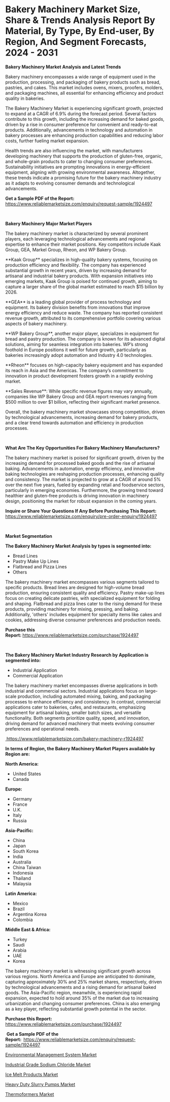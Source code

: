 <p><h1>Bakery Machinery Market Size, Share & Trends Analysis Report By Material, By Type, By End-user, By Region, And Segment Forecasts, 2024 - 2031</h1></p><p><strong>Bakery Machinery Market Analysis and Latest Trends</strong></p>
<p><p>Bakery machinery encompasses a wide range of equipment used in the production, processing, and packaging of bakery products such as bread, pastries, and cakes. This market includes ovens, mixers, proofers, molders, and packaging machines, all essential for enhancing efficiency and product quality in bakeries. </p><p>The Bakery Machinery Market is experiencing significant growth, projected to expand at a CAGR of 6.9% during the forecast period. Several factors contribute to this growth, including the increasing demand for baked goods, driven by a rise in consumer preference for convenient and ready-to-eat products. Additionally, advancements in technology and automation in bakery processes are enhancing production capabilities and reducing labor costs, further fueling market expansion. </p><p>Health trends are also influencing the market, with manufacturers developing machinery that supports the production of gluten-free, organic, and whole-grain products to cater to changing consumer preferences. Sustainability initiatives are prompting innovations in energy-efficient equipment, aligning with growing environmental awareness. Altogether, these trends indicate a promising future for the bakery machinery industry as it adapts to evolving consumer demands and technological advancements.</p></p>
<p><strong>Get a Sample PDF of the Report:&nbsp;</strong> <a href="https://www.reliablemarketsize.com/enquiry/request-sample/1924497?utm_campaign=1506&utm_medium=2&utm_source=Github&utm_content=ia&utm_term=24102024&utm_id=bakery-machinery">https://www.reliablemarketsize.com/enquiry/request-sample/1924497</a></p>
<p>&nbsp;</p>
<p><strong>Bakery Machinery Major Market Players</strong></p>
<p><p>The bakery machinery market is characterized by several prominent players, each leveraging technological advancements and regional expertise to enhance their market positions. Key competitors include Kaak Group, GEA, Markel Group, Rheon, and WP Bakery Group.</p><p>**Kaak Group** specializes in high-quality bakery systems, focusing on production efficiency and flexibility. The company has experienced substantial growth in recent years, driven by increasing demand for artisanal and industrial bakery products. With expansion initiatives into emerging markets, Kaak Group is poised for continued growth, aiming to capture a larger share of the global market estimated to reach $15 billion by 2026.</p><p>**GEA** is a leading global provider of process technology and equipment. Its bakery division benefits from innovations that improve energy efficiency and reduce waste. The company has reported consistent revenue growth, attributed to its comprehensive portfolio covering various aspects of bakery machinery.</p><p>**WP Bakery Group**, another major player, specializes in equipment for bread and pastry production. The company is known for its advanced digital solutions, aiming for seamless integration into bakeries. WP’s strong foothold in Europe positions it well for future growth, particularly as bakeries increasingly adopt automation and Industry 4.0 technologies.</p><p>**Rheon** focuses on high-capacity bakery equipment and has expanded its reach in Asia and the Americas. The company’s commitment to innovation in product development fosters growth in a rapidly evolving market.</p><p>**Sales Revenue**: While specific revenue figures may vary annually, companies like WP Bakery Group and GEA report revenues ranging from $500 million to over $1 billion, reflecting their significant market presence.</p><p>Overall, the bakery machinery market showcases strong competition, driven by technological advancements, increasing demand for bakery products, and a clear trend towards automation and efficiency in production processes.</p></p>
<p>&nbsp;</p>
<p><strong>What Are The Key Opportunities For Bakery Machinery Manufacturers?</strong></p>
<p><p>The bakery machinery market is poised for significant growth, driven by the increasing demand for processed baked goods and the rise of artisanal baking. Advancements in automation, energy efficiency, and innovative baking technologies are reshaping production processes, enhancing quality and consistency. The market is projected to grow at a CAGR of around 5% over the next five years, fueled by expanding retail and foodservice sectors, particularly in emerging economies. Furthermore, the growing trend toward healthier and gluten-free products is driving innovation in machinery design, positioning the market for robust expansion in the coming years.</p></p>
<p><strong>Inquire or Share Your Questions If Any Before Purchasing This Report:</strong> <a href="https://www.reliablemarketsize.com/enquiry/pre-order-enquiry/1924497?utm_campaign=1506&utm_medium=2&utm_source=Github&utm_content=ia&utm_term=24102024&utm_id=bakery-machinery">https://www.reliablemarketsize.com/enquiry/pre-order-enquiry/1924497</a></p>
<p>&nbsp;</p>
<p><strong>Market Segmentation</strong></p>
<p><strong>The Bakery Machinery Market Analysis by types is segmented into:</strong></p>
<p><ul><li>Bread Lines</li><li>Pastry Make Up Lines</li><li>Flatbread and Pizza Lines</li><li>Others</li></ul></p>
<p><p>The bakery machinery market encompasses various segments tailored to specific products. Bread lines are designed for high-volume bread production, ensuring consistent quality and efficiency. Pastry make-up lines focus on creating delicate pastries, with specialized equipment for folding and shaping. Flatbread and pizza lines cater to the rising demand for these products, providing machinery for mixing, pressing, and baking. Additionally, 'others' includes equipment for specialty items like cakes and cookies, addressing diverse consumer preferences and production needs.</p></p>
<p><strong>Purchase this Report:&nbsp;</strong><a href="https://www.reliablemarketsize.com/purchase/1924497?utm_campaign=1506&utm_medium=2&utm_source=Github&utm_content=ia&utm_term=24102024&utm_id=bakery-machinery">https://www.reliablemarketsize.com/purchase/1924497</a></p>
<p>&nbsp;</p>
<p><strong>The Bakery Machinery Market Industry Research by Application is segmented into:</strong></p>
<p><ul><li>Industrial Application</li><li>Commercial Application</li></ul></p>
<p><p>The bakery machinery market encompasses diverse applications in both industrial and commercial sectors. Industrial applications focus on large-scale production, including automated mixing, baking, and packaging processes to enhance efficiency and consistency. In contrast, commercial applications cater to bakeries, cafes, and restaurants, emphasizing equipment for artisanal baking, smaller batch sizes, and versatile functionality. Both segments prioritize quality, speed, and innovation, driving demand for advanced machinery that meets evolving consumer preferences and operational needs.</p></p>
<p><a href="https://www.reliablemarketsize.com/bakery-machinery-r1924497?utm_campaign=1506&utm_medium=2&utm_source=Github&utm_content=ia&utm_term=24102024&utm_id=bakery-machinery">&nbsp;https://www.reliablemarketsize.com/bakery-machinery-r1924497</a></p>
<p><strong>In terms of Region, the Bakery Machinery Market Players available by Region are:</strong></p>
<p>
    <p> <strong> North America: </strong>
        <ul>
            <li>United States</li>
            <li>Canada</li>
        </ul>
        </p> 
    <p> <strong> Europe: </strong>
        <ul>
            <li>Germany</li>
            <li>France</li>
            <li>U.K.</li>
            <li>Italy</li>
            <li>Russia</li>
        </ul>
        </p> 
    <p> <strong> Asia-Pacific: </strong>
        <ul>
            <li>China</li>
            <li>Japan</li>
            <li>South Korea</li>
            <li>India</li>
            <li>Australia</li>
            <li>China Taiwan</li>
            <li>Indonesia</li>
            <li>Thailand</li>
            <li>Malaysia</li>
        </ul>
        </p> 
    <p> <strong> Latin America: </strong>
        <ul>
            <li>Mexico</li>
            <li>Brazil</li>
            <li>Argentina Korea</li>
            <li>Colombia</li>
        </ul>
        </p> 
    <p> <strong> Middle East & Africa: </strong>
        <ul>
            <li>Turkey</li>
            <li>Saudi</li>
            <li>Arabia</li>
            <li>UAE</li>
            <li>Korea</li>
        </ul>
    </p>
    </p>
<p><p>The bakery machinery market is witnessing significant growth across various regions. North America and Europe are anticipated to dominate, capturing approximately 30% and 25% market shares, respectively, driven by technological advancements and a rising demand for artisanal baked goods. The Asia-Pacific region, meanwhile, is experiencing rapid expansion, expected to hold around 35% of the market due to increasing urbanization and changing consumer preferences. China is also emerging as a key player, reflecting substantial growth potential in the sector.</p></p>
<p><strong>Purchase this Report: </strong><a href="https://www.reliablemarketsize.com/purchase/1924497?utm_campaign=1506&utm_medium=2&utm_source=Github&utm_content=ia&utm_term=24102024&utm_id=bakery-machinery">https://www.reliablemarketsize.com/purchase/1924497</a></p>
<p>&nbsp;<strong>Get a Sample PDF of the Report:&nbsp;&nbsp;</strong><a href="https://www.reliablemarketsize.com/enquiry/request-sample/1924497?utm_campaign=1506&utm_medium=2&utm_source=Github&utm_content=ia&utm_term=24102024&utm_id=bakery-machinery">https://www.reliablemarketsize.com/enquiry/request-sample/1924497</a></p>
<p><strong></strong></p>
<p><p><a href="https://www.linkedin.com/pulse/evolution-environmental-management-system-market-key-shifts-from-dppdf?utm_campaign=1506&utm_medium=2&utm_source=Github&utm_content=ia&utm_term=24102024&utm_id=bakery-machinery">Environmental Management System Market</a></p><p><a href="https://github.com/malcomuppbi/Market-Research-Report-List-1/blob/main/industrial-grade-sodium-chloride-market.md?utm_campaign=1506&utm_medium=2&utm_source=Github&utm_content=ia&utm_term=24102024&utm_id=bakery-machinery">Industrial Grade Sodium Chloride Market</a></p><p><a href="https://github.com/jilliesetpw0/Market-Research-Report-List-1/blob/main/ice-melt-products-market.md?utm_campaign=1506&utm_medium=2&utm_source=Github&utm_content=ia&utm_term=24102024&utm_id=bakery-machinery">Ice Melt Products Market</a></p><p><a href="https://www.linkedin.com/pulse/heavy-duty-slurry-pumps-market-growth-outlook-from-2024-2031-nw7ff?utm_campaign=1506&utm_medium=2&utm_source=Github&utm_content=ia&utm_term=24102024&utm_id=bakery-machinery">Heavy Duty Slurry Pumps Market</a></p><p><a href="https://issuu.com/reportprime-2/docs/thermoformers-market-size-2030.pptx_ddafad51ea0022?utm_campaign=1506&utm_medium=2&utm_source=Github&utm_content=ia&utm_term=24102024&utm_id=bakery-machinery">Thermoformers Market</a></p></p>